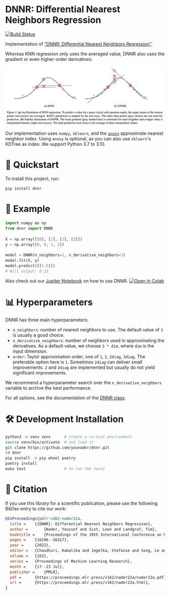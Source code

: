 # DNNR: Differential Nearest Neighbors Regression

[![Build Status](https://github.com/younader/dnnr/actions/workflows/dev.yml/badge.svg)](https://github.com/younader/dnnr/actions/workflows/dev.yml)

Implementation of ["DNNR: Differential Nearest Neighbors Regression"](https://proceedings.mlr.press/v162/nader22a.html).

Whereas KNN regression only uses the averaged value, DNNR also uses the gradient or even higher-order derivatives:

![KNN and DNNR Overview Image](knn_dnnr_overview.png)

Our implementation uses `numpy`, `sklearn`, and the [`annoy`](https://github.com/spotify/annoy) approximate nearest neighbor index. Using `annoy` is optional, as you can also use `sklearn`'s KDTree as index. We support Python 3.7 to 3.10.

# 🚀 Quickstart


To install this project, run:

```bash
pip install dnnr
```

# 🎉 Example

```python
import numpy as np
from dnnr import DNNR

X = np.array([[0], [1], [2], [3]])
y = np.array([0, 0, 1, 1])

model = DNNR(n_neighbors=1, n_derivative_neighbors=3)
model.fit(X, y)
model.predict([[1.5]])    
# Will output: 0.25
```

Also check out our [Jupiter Notebook](./examples/dnnr_tutorial.ipynb) on how to use DNNR. [![Open In Colab](https://colab.research.google.com/assets/colab-badge.svg)](https://colab.research.google.com/github/younader/dnnr/blob/main/examples/dnnr_tutorial.ipynb)

# 📊 Hyperparameters

DNNR has three main hyperparameters:

* `n_neighbors`: number of nearest neighbors to use. The default value of
      `3` is usually a good choice.
* `n_derivative_neighbors`: number of neighbors used in approximating the
      derivatives. As a default value, we choose `3 * dim`, where `dim` is
      the input dimension.
* `order`: Taylor approximation order, one of `1`, `2`, `2diag`, `3diag`.
      The preferable option here is `1`. Sometimes `2diag` can deliver
      small improvements. `2` and `3diag` are implemented but usually do
      not yield significant improvements.

We recommend a hyperparameter search over the `n_derivative_neighbors` variable to archive the best performance.

For all options, see the documentation of the [DNNR class](https://younader.github.io/dnnr/site/api/#dnnr.dnnr.DNNR).

#  🛠 Development Installation

```bash
python3 -m venv venv      # create a virtual environment
source venv/bin/activate  # and load it
git clone https://github.com/younader/dnnr.git
cd dnnr
pip install -U pip wheel poetry
poetry install
make test                 # to run the tests
```

# 📄 Citation

If you use this library for a scientific publication, please use the following BibTex entry to cite our work:

```bibtex
@InProceedings{pmlr-v162-nader22a,
  title = 	 {{DNNR}: Differential Nearest Neighbors Regression},
  author =       {Nader, Youssef and Sixt, Leon and Landgraf, Tim},
  booktitle = 	 {Proceedings of the 39th International Conference on Machine Learning},
  pages = 	 {16296--16317},
  year = 	 {2022},
  editor = 	 {Chaudhuri, Kamalika and Jegelka, Stefanie and Song, Le and Szepesvari, Csaba and Niu, Gang and Sabato, Sivan},
  volume = 	 {162},
  series = 	 {Proceedings of Machine Learning Research},
  month = 	 {17--23 Jul},
  publisher =    {PMLR},
  pdf = 	 {https://proceedings.mlr.press/v162/nader22a/nader22a.pdf},
  url = 	 {https://proceedings.mlr.press/v162/nader22a.html},
}
```
